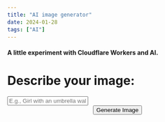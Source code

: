 ```yaml
---
title: "AI image generator"
date: 2024-01-28
tags: ["AI"]
---
```

#### A little experiment with Cloudflare Workers and AI.

  <h1>Describe your image:</h1>


  <input type="text" id="prompt" placeholder="E.g., Girl with an umbrella walking in the rain">

  <center><button class=aimgen onclick="generateImage()">Generate Image</button></center>
  <br>

<!-- Add a loading tile -->
<div id="loading" style="display: none;">
  <center>Image generation can take up to three minutes.</center>
  <center><img src="infinite-spinner.svg" alt="Loading Spinner"></center>
</div>

<center>
  <div id="result">
    <!-- Image will be displayed here -->
  </div>
  <br>
  <!-- Add Save Image button, initially hidden -->
  <button id="saveButton" class=aimgen style="display: none;" onclick="saveImage()">Save Image</button>
</center>

<script>
  async function generateImage() {
    const promptInput = document.getElementById('prompt').value;
    const resultDiv = document.getElementById('result');
    const loadingDiv = document.getElementById('loading');
    const saveButton = document.getElementById('saveButton');

    // Clear the error message
    resultDiv.innerHTML = '';

    // Show the loading tile
    loadingDiv.style.display = 'block';

    let loadingVisible = true;

    try {
      // Send user input to the worker
      const response = await fetch(`https://worker-quiet-glitter-4606.davis-vilcans.workers.dev/?input=${encodeURIComponent(promptInput)}`);

      const imageData = await response.blob();

      // Display the image
      const myImage = new Image();
      myImage.crossOrigin = "anonymous";
      myImage.src = URL.createObjectURL(imageData);

      // Hide the loading tile when the image is loaded
      myImage.onload = function() {
        loadingDiv.style.display = 'none';
        resultDiv.appendChild(myImage);
        loadingVisible = false;
        // Show the Save Image button when an image is present
        saveButton.style.display = 'block';
      };
    } catch (error) {
      console.error('Error:', error.message);
      // Show a generic error message in the result div
      resultDiv.innerHTML = 'Oops, something went wrong! Please try again.';
      // Hide the loading tile on error
      loadingDiv.style.display = 'none';
      loadingVisible = false;
      // Hide the Save Image button when there is an error
      saveButton.style.display = 'none';
    }

    // Set a timeout to hide loading screen and show error message after two minutes
    setTimeout(() => {
      if (loadingVisible && getComputedStyle(loadingDiv).display === 'block') {
        loadingDiv.style.display = 'none';
        resultDiv.innerHTML = 'Oops, something went wrong! The request took too long. Please try again.';
        // Hide the Save Image button when there is an error
        saveButton.style.display = 'none';
      }
    }, 1200000); // 120000 milliseconds = 2 minutes
  }

  // Function to save the displayed image
  function saveImage() {
    const resultDiv = document.getElementById('result');
    const images = resultDiv.getElementsByTagName('img');

    if (images.length > 0) {
      const link = document.createElement('a');
      const canvas = document.createElement('canvas');
      const context = canvas.getContext('2d');

      canvas.width = images[0].naturalWidth;
      canvas.height = images[0].naturalHeight;
      context.drawImage(images[0], 0, 0);

      link.href = canvas.toDataURL();
      link.download = 'generated_image.png';
      link.click();
    } else {
      console.error('No image to save.');
    }
  }
</script>

</body>
</html>
   

